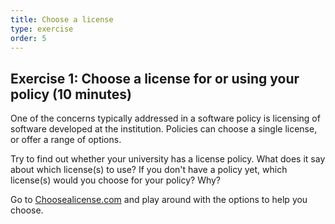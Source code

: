 ```yaml
---
title: Choose a license
type: exercise
order: 5
---
```


## Exercise 1: Choose a license for or using your policy (10 minutes)

One of the concerns typically addressed in a software policy is licensing of software developed at the institution. Policies can choose a single license, or offer a range of options.

Try to find out whether your university has a license policy. What does it say about which license(s) to use? If you don't have a policy yet, which license(s) would you choose for your policy? Why?

Go to [Choosealicense.com](https://choosealicense.com) and play around with the options to help you choose.


